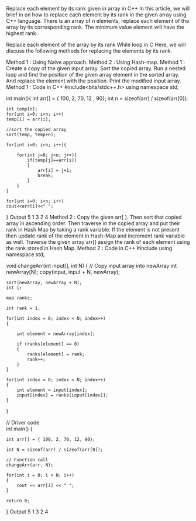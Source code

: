 Replace each element by its rank given in array in C++
In this article, we will brief in on how to replace each element by its rank in the given array using C++ language. There is an array of n elements, replace each element of the array by its corresponding rank. The minimum value element will have the highest rank.

Replace each element of the array by its rank
While loop in C
Here, we will discuss the following methods for replacing the elements by its rank. 

Method 1 : Using Naive approach.
Method 2 : Using Hash-map.
Method 1 :
Create a copy of the given input array.
Sort the copied array.
Run a nested loop and find the position of the given array element in the sorted array.
And replace the element with the position.
Print the modified input array.
Method 1 : Code in C++
#include<bits/stdc++.h>
using namespace std;

int main(){
    int arr[] = { 100, 2, 70, 12 , 90};
    int n = sizeof(arr) / sizeof(arr[0]);
    
    int temp[n];
    for(int i=0; i<n; i++)
    temp[i] = arr[i];
    
    //sort the copied array
    sort(temp, temp+n);
    
    for(int i=0; i<n; i++){
    
        for(int j=0; j<n; j++){
            if(temp[j]==arr[i])
            {
                arr[i] = j+1;
                break;
            }
        }
    }
    
    for(int i=0; i<n; i++)
    cout<<arr[i]<<" ";
}
Output
5 1 3 2 4
Method 2 :
Copy the given arr[ ].
Then sort that copied array in ascending order.
Then traverse in the copied array and put their rank in Hash Map by taking a rank variable.
If the element is not present then update rank of the element in Hash-Map and increment rank variable as well.
Traverse the given array arr[] assign the rank of each element using the rank stored in Hash Map.
Method 2 : Code in C++
#include 
using namespace std;
 
void changeArr(int input[], int N)
{
    // Copy input array into newArray
    int newArray[N];
    copy(input, input + N, newArray);
 
    sort(newArray, newArray + N);
    int i;
     
    map ranks;
 
    int rank = 1;
 
    for(int index = 0; index < N; index++)
    {
 
        int element = newArray[index];
 
        if (ranks[element] == 0)
        {
            ranks[element] = rank;
            rank++;
        }
    }
 
    for(int index = 0; index < N; index++)
    {
        int element = input[index];
        input[index] = ranks[input[index]];
    }
}
 
// Driver code   
int main()
{
     
    int arr[] = { 100, 2, 70, 12, 90};
 
    int N = sizeof(arr) / sizeof(arr[0]);
     
    // Function call
    changeArr(arr, N);
 
    for(int i = 0; i < N; i++)
    {
        cout << arr[i] << " ";
    }
    
    return 0;
}
Output
5 1 3 2 4
